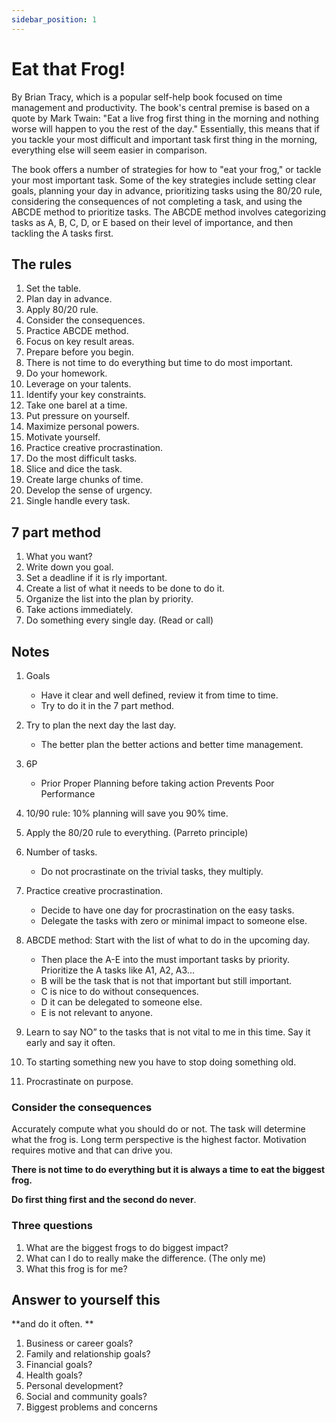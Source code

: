 ```yaml
---
sidebar_position: 1
---
```


# Eat that Frog!

By Brian Tracy, which is a popular self-help book focused on time management and productivity. The book's central premise is based on a quote by Mark Twain: "Eat a live frog first thing in the morning and nothing worse will happen to you the rest of the day." Essentially, this means that if you tackle your most difficult and important task first thing in the morning, everything else will seem easier in comparison.

The book offers a number of strategies for how to "eat your frog," or tackle your most important task. Some of the key strategies include setting clear goals, planning your day in advance, prioritizing tasks using the 80/20 rule, considering the consequences of not completing a task, and using the ABCDE method to prioritize tasks. The ABCDE method involves categorizing tasks as A, B, C, D, or E based on their level of importance, and then tackling the A tasks first.

## The rules

1. Set the table.
2. Plan day in advance.
3. Apply 80/20 rule.
4. Consider the consequences.
5. Practice ABCDE method.
6. Focus on key result areas.
7. Prepare before you begin.
8. There is not time to do everything but time to do most important.
9. Do your homework.
10. Leverage on your talents.
11. Identify your key constraints.
12. Take one barel at a time.
13. Put pressure on yourself.
14. Maximize personal powers.
15. Motivate yourself.
16. Practice creative procrastination.
17. Do the most difficult tasks.
18. Slice and dice the task.
19. Create large chunks of time.
20. Develop the sense of urgency.
21. Single handle every task.

## 7 part method

1. What you want?
2. Write down you goal.
3. Set a deadline if it is rly important.
4. Create a list of what it needs to be done to do it.
5. Organize the list into the plan by priority.
6. Take actions immediately.
7. Do something every single day. (Read or call)


## Notes
1. Goals
    - Have it clear and well defined, review it from time to time.
    - Try to do it in the 7 part method.

2. Try to plan the next day the last day.
    - The better plan the better actions and better time management.

3. 6P 
   - Prior Proper Planning before taking action Prevents Poor Performance

4. 10/90 rule: 10% planning will save you 90% time.

5. Apply the 80/20 rule to everything. (Parreto principle)

6. Number of tasks.
   - Do not procrastinate on the trivial tasks, they multiply.

7. Practice creative procrastination.
    - Decide to have one day for procrastination on the easy tasks.
    - Delegate the tasks with zero or minimal impact to someone else.

8. ABCDE method: Start with the list of what to do in the upcoming day.
    - Then place the A-E into the must important tasks by priority. Prioritize the A tasks like A1, A2, A3...
    - B will be the task that is not that important but still important.
    - C is nice to do without consequences.
    - D it can be delegated to someone else.
    - E is not relevant to anyone.

9. Learn to say NO” to the tasks that is not vital to me in this time. Say it early and say it often.

10. To starting something new you have to stop doing something old.

11. Procrastinate on purpose.


### Consider the consequences

Accurately compute what you should do or not. The task will determine what the frog is. 
Long term perspective is the highest factor. Motivation requires motive and that can drive you.

**There is not time to do everything but it is always a time to eat the biggest frog.**

**Do first thing first and the second do never**.

### Three questions

1. What are the biggest frogs to do biggest impact?
2. What can I do to really make the difference. (The only me)
3. What this frog is for me?


## Answer to yourself this

**and do it often. **

1. Business or career goals?
2. Family and relationship goals?
3. Financial goals?
4. Health goals?
5. Personal development?
6. Social and community goals?
7. Biggest problems and concerns

